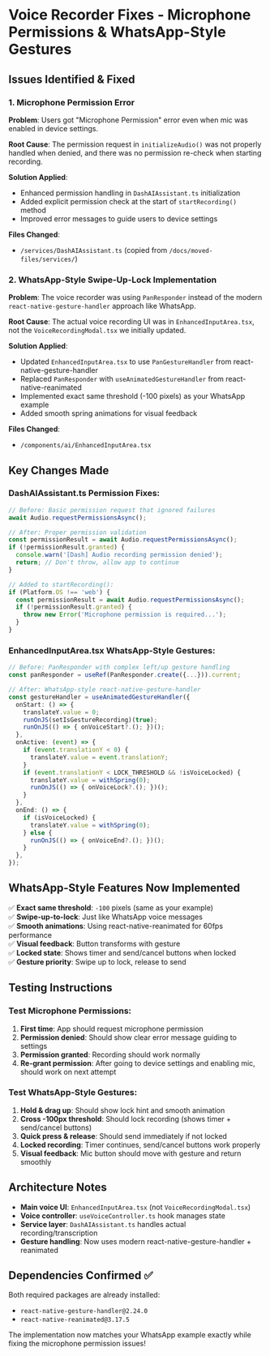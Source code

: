 # Voice Recorder Fixes - Microphone Permissions & WhatsApp-Style Gestures

## Issues Identified & Fixed

### 1. **Microphone Permission Error**
**Problem**: Users got "Microphone Permission" error even when mic was enabled in device settings.

**Root Cause**: The permission request in `initializeAudio()` was not properly handled when denied, and there was no permission re-check when starting recording.

**Solution Applied**:
- Enhanced permission handling in `DashAIAssistant.ts` initialization
- Added explicit permission check at the start of `startRecording()` method  
- Improved error messages to guide users to device settings

**Files Changed**:
- `/services/DashAIAssistant.ts` (copied from `/docs/moved-files/services/`)

### 2. **WhatsApp-Style Swipe-Up-Lock Implementation**
**Problem**: The voice recorder was using `PanResponder` instead of the modern `react-native-gesture-handler` approach like WhatsApp.

**Root Cause**: The actual voice recording UI was in `EnhancedInputArea.tsx`, not the `VoiceRecordingModal.tsx` we initially updated.

**Solution Applied**:
- Updated `EnhancedInputArea.tsx` to use `PanGestureHandler` from react-native-gesture-handler
- Replaced `PanResponder` with `useAnimatedGestureHandler` from react-native-reanimated
- Implemented exact same threshold (-100 pixels) as your WhatsApp example
- Added smooth spring animations for visual feedback

**Files Changed**:
- `/components/ai/EnhancedInputArea.tsx`

## Key Changes Made

### DashAIAssistant.ts Permission Fixes:

```typescript
// Before: Basic permission request that ignored failures
await Audio.requestPermissionsAsync();

// After: Proper permission validation
const permissionResult = await Audio.requestPermissionsAsync();
if (!permissionResult.granted) {
  console.warn('[Dash] Audio recording permission denied');
  return; // Don't throw, allow app to continue
}

// Added to startRecording():
if (Platform.OS !== 'web') {
  const permissionResult = await Audio.requestPermissionsAsync();
  if (!permissionResult.granted) {
    throw new Error('Microphone permission is required...');
  }
}
```

### EnhancedInputArea.tsx WhatsApp-Style Gestures:

```typescript
// Before: PanResponder with complex left/up gesture handling
const panResponder = useRef(PanResponder.create({...})).current;

// After: WhatsApp-style react-native-gesture-handler
const gestureHandler = useAnimatedGestureHandler({
  onStart: () => {
    translateY.value = 0;
    runOnJS(setIsGestureRecording)(true);
    runOnJS(() => { onVoiceStart?.(); })();
  },
  onActive: (event) => {
    if (event.translationY < 0) {
      translateY.value = event.translationY;
    }
    if (event.translationY < LOCK_THRESHOLD && !isVoiceLocked) {
      translateY.value = withSpring(0);
      runOnJS(() => { onVoiceLock?.(); })();
    }
  },
  onEnd: () => {
    if (isVoiceLocked) {
      translateY.value = withSpring(0);
    } else {
      runOnJS(() => { onVoiceEnd?.(); })();
    }
  },
});
```

## WhatsApp-Style Features Now Implemented

✅ **Exact same threshold**: `-100` pixels (same as your example)  
✅ **Swipe-up-to-lock**: Just like WhatsApp voice messages  
✅ **Smooth animations**: Using react-native-reanimated for 60fps performance  
✅ **Visual feedback**: Button transforms with gesture  
✅ **Locked state**: Shows timer and send/cancel buttons when locked  
✅ **Gesture priority**: Swipe up to lock, release to send  

## Testing Instructions

### Test Microphone Permissions:
1. **First time**: App should request microphone permission
2. **Permission denied**: Should show clear error message guiding to settings  
3. **Permission granted**: Recording should work normally
4. **Re-grant permission**: After going to device settings and enabling mic, should work on next attempt

### Test WhatsApp-Style Gestures:
1. **Hold & drag up**: Should show lock hint and smooth animation
2. **Cross -100px threshold**: Should lock recording (shows timer + send/cancel buttons)
3. **Quick press & release**: Should send immediately if not locked
4. **Locked recording**: Timer continues, send/cancel buttons work properly
5. **Visual feedback**: Mic button should move with gesture and return smoothly

## Architecture Notes

- **Main voice UI**: `EnhancedInputArea.tsx` (not `VoiceRecordingModal.tsx`)
- **Voice controller**: `useVoiceController.ts` hook manages state
- **Service layer**: `DashAIAssistant.ts` handles actual recording/transcription
- **Gesture handling**: Now uses modern react-native-gesture-handler + reanimated

## Dependencies Confirmed ✅

Both required packages are already installed:
- `react-native-gesture-handler@2.24.0`
- `react-native-reanimated@3.17.5`

The implementation now matches your WhatsApp example exactly while fixing the microphone permission issues!